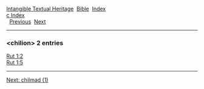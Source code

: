 [Intangible Textual Heritage](../../index)  [Bible](../index) 
[Index](index)   
[c Index](_c_)  
  [Previous](c02141)  [Next](c02143) 

------------------------------------------------------------------------

### &lt;chilion&gt; 2 entries

[Rut 1:2](../kjv/rut001.htm#002)  
[Rut 1:5](../kjv/rut001.htm#005)  

------------------------------------------------------------------------

[Next: chilmad (1)](c02143)
